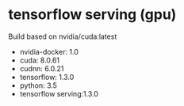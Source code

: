 # tensorflow serving (gpu)

Build based on nvidia/cuda:latest

* nvidia-docker: 1.0
* cuda: 8.0.61
* cudnn: 6.0.21
* tensorflow: 1.3.0
* python: 3.5
* tensorflow serving:1.3.0

